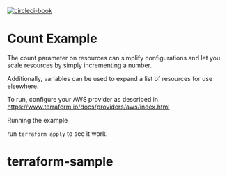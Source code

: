 [![circleci-book](https://circleci.com/gh/circleci-book/terraform-sample.svg?style=svg)](https://app.circleci.com/pipelines/github/circleci-book/terraform-sample)

# Count Example

The count parameter on resources can simplify configurations
and let you scale resources by simply incrementing a number.

Additionally, variables can be used to expand a list of resources
for use elsewhere.

To run, configure your AWS provider as described in https://www.terraform.io/docs/providers/aws/index.html

Running the example

run `terraform apply` to see it work.
# terraform-sample

